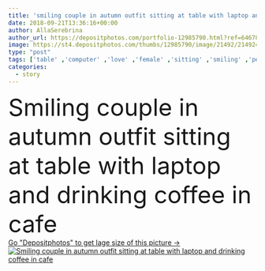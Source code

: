 ```yaml
---
title: 'smiling couple in autumn outfit sitting at table with laptop and drinking coffee in cafe'
date: 2018-09-21T13:36:16+00:00
author: AllaSerebrina
author_url: https://depositphotos.com/portfolio-12985790.html?ref=64678756
image: https://st4.depositphotos.com/thumbs/12985790/image/21492/214924926/api_thumb_450.jpg?forcejpeg=true
type: "post"
tags: ['table' ,'computer' ,'love' ,'female' ,'sitting' ,'smiling' ,'people' ,'park' ,'outdoors' ,'caucasian' ,'affectionate' ,'male' ,'man' ,'connection' ,'coffee' ,'drink' ,'date' ,'architecture' ,'city' ,'urban' ,'couple' ,'stylish' ,'romantic' ,'beverage' ,'cafe' ,'woman' ,'communication' ,'wireless' ,'electronics' ,'laptop' ,'together' ,'togetherness' ,'attractive' ,'drinking' ,'casual' ,'handsome' ,'closeness' ,'gadget' ,'relationship' ,'weekend' ,'cups' ,'boyfriend' ,'girlfriend' ,'Young Adults' ,'Wireless Technology' ,'love story' ,'Looking At Each Other' ,'digital device' ,'autumn outfit' ]
categories: 
  - story
---
```

<div aling="center">
            <font size="60"> Smiling couple in autumn outfit sitting at table with laptop and drinking coffee in cafe</font>   
</div>
<div>
    <a href='https://depositphotos.com/214924926/stock-photo-smiling-couple-autumn-outfit-sitting.html?ref=64678756' target=_blank > Go "Depositphotos" to get lage size of this picture ->
        <img href='https://depositphotos.com/214924926/stock-photo-smiling-couple-autumn-outfit-sitting.html?ref=64678756' src='https://st4.depositphotos.com/12985790/21492/i/950/depositphotos_214924926-stock-photo-smiling-couple-autumn-outfit-sitting.jpg?forcejpeg=true' alt='Smiling couple in autumn outfit sitting at table with laptop and drinking coffee in cafe' >
    </a>
</div>
